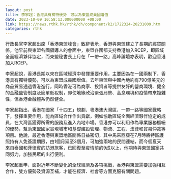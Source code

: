 ```yaml
---
layout: post
title: 李家超：香港具有獨特優勢　可以為東盟成員國增值
date: 2023-10-09 10:58:13.000000000 +08:00
link: https://news.rthk.hk/rthk/ch/component/k2/1722324-20231009.htm
categories: rthk
---
```


行政長官李家超出席「香港東盟峰會」致辭表示，香港與東盟建立了長期的經貿關係，他早前與東盟各國領導人的會面中，東盟各國都支持香港加入RCEP，即區域全面經濟夥伴協定，而東盟秘書長上月在「一帶一路」高峰論壇亦表明，歡迎香港加入RCEP。

李家超說，香港長期以來在區域經濟中發揮重要作用，主要因為在一國兩制下，香港具有獨特優勢，可以為東盟成員國增值。去年東盟與中國內地約有790億美元的商品貿易通過香港進行，同時香港可為商家、投資者等提供友好的營商環境、健全的金融監管制度及簡單低稅制，即使地緣政治緊張局勢、高息環境和疫情帶來複雜性，但香港金融體系仍然健全。

李家超指出，香港在國家「十四五」規劃、粵港澳大灣區、一帶一路等國家戰略下，發揮重要作用，能為區域合作作出貢獻，例如協助區域全面經濟夥伴協定的成員，在大灣區獲得所需的服務及進入內地市場。香港亦可以利用作為專業服務樞紐的優勢，幫助東盟國家實現城市和基礎建設管理、物流、工程、法律和貿易仲裁等項目。他說，最近香港與東盟地區關係日益密切，其中馬來西亞在7月時將特區護照持有人免簽證期限，由1個月延至3個月，可加強兩地的民間連結，而今個夏天來自泰國和菲律賓的訪港旅客，已回復至疫情前的9成以上，他期待與東盟國家共同努力，加強民眾的出行便利。

李家超重申，面對近年不斷變化的全球經濟及各項挑戰，香港與東盟需要加強相互合作，雙方優勢及資源互補，才能在經濟、社會等方面克服有關問題。

